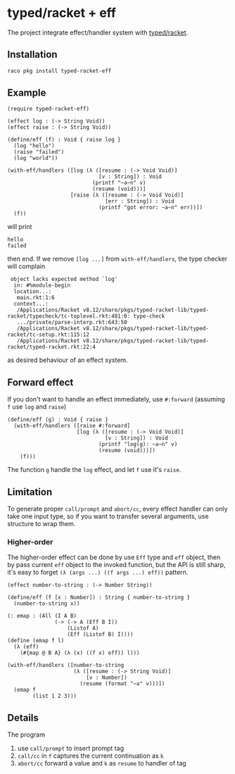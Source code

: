 # typed/racket + eff

The project integrate effect/handler system with [typed/racket](https://docs.racket-lang.org/ts-reference/index.html).

## Installation

```sh
raco pkg install typed-racket-eff
```

## Example

```racket
(require typed-racket-eff)

(effect log : (-> String Void))
(effect raise : (-> String Void))

(define/eff (f) : Void { raise log }
  (log "hello")
  (raise "failed")
  (log "world"))

(with-eff/handlers ([log (λ ([resume : (-> Void Void)]
                             [v : String]) : Void
                           (printf "~a~n" v)
                           (resume (void)))]
                    [raise (λ ([resume : (-> Void Void)]
                               [err : String]) : Void
                             (printf "got error: ~a~n" err))])
  (f))
```

will print

```
hello
failed
```

then end. If we remove `[log ...]` from `with-eff/handlers`, the type checker will complain

```
 object lacks expected method `log'
  in: #%module-begin
  location...:
   main.rkt:1:6
  context...:
   /Applications/Racket v8.12/share/pkgs/typed-racket-lib/typed-racket/typecheck/tc-toplevel.rkt:481:0: type-check
   .../private/parse-interp.rkt:643:50
   /Applications/Racket v8.12/share/pkgs/typed-racket-lib/typed-racket/tc-setup.rkt:115:12
   /Applications/Racket v8.12/share/pkgs/typed-racket-lib/typed-racket/typed-racket.rkt:22:4
```

as desired behaviour of an effect system.

## Forward effect

If you don't want to handle an effect immediately, use `#:forward` (assuming `f` use `log` and `raise`)

```racket
(define/eff (g) : Void { raise }
  (with-eff/handlers ([raise #:forward]
                      [log (λ ([resume : (-> Void Void)]
                               [v : String]) : Void
                             (printf "log(g): ~a~n" v)
                             (resume (void)))])
    (f)))
```

The function `g` handle the `log` effect, and let `f` use it's `raise`.

## Limitation

To generate proper `call/prompt` and `abort/cc`, every effect handler can only take one input type, so if you want to transfer several arguments, use structure to wrap them.

### Higher-order

The higher-order effect can be done by use `Eff` type and `eff` object, then by pass current `eff` object to the invoked function, but the API is still sharp, it's easy to forget `(λ (args ...) ((f args ...) eff))` pattern.

```racket
(effect number-to-string : (-> Number String))

(define/eff (f [x : Number]) : String { number-to-string }
  (number-to-string x))

(: emap : (All (I A B)
               (-> (-> A (Eff B I))
                   (Listof A)
                   (Eff (Listof B) I))))
(define (emap f l)
  (λ (eff)
    (#{map @ B A} (λ (x) ((f x) eff)) l)))

(with-eff/handlers ([number-to-string
                     (λ ([resume : (-> String Void)]
                         [v : Number])
                       (resume (format "~a" v)))])
  (emap f
        (list 1 2 3)))
```

## Details

The program

1. use `call/prompt` to insert prompt tag
2. `call/cc` in `f` captures the current continuation as `k`
3. `abort/cc` forward a value and `k` as `resume` to handler of tag
